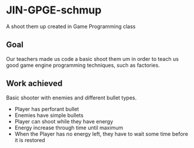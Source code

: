 # JIN-GPGE-schmup

A shoot them up created in Game Programming class

## Goal

Our teachers made us code a basic shoot them um in order to teach us good game engine programming techniques, such as factories.

## Work achieved

Basic shooter with enemies and different bullet types.
- Player has perforant bullet
- Enemies have simple bullets
- Player can shoot while they have energy
- Energy increase through time until maximum
- When the Player has no energy left, they have to wait some time before it is restored
